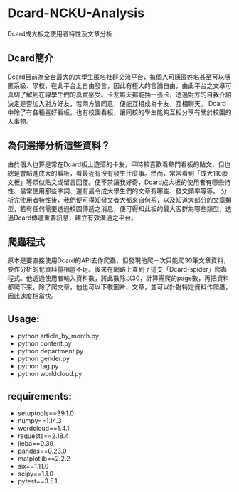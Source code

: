 # Dcard-NCKU-Analysis
Dcard成大板之使用者特性及文章分析

## Dcard簡介
Dcard目前為全台最大的大學生匿名社群交流平台，每個人可隱匿姓名甚至可以隱匿系級、學校，在此平台上自由發言，因此有極大的言論自由，由此平台之文章可真切了解到在線學生們的真實感受。卡友每天都能抽一張卡，透過對方的自我介紹決定是否加入對方好友，若兩方皆同意，便能互相成為卡友，互相聊天。	Dcard中除了有各種喜好看板，也有校園看板，讓同校的學生能夠互相分享有關於校園的人事物。


## 為何選擇分析這些資料？
由於個人也算是常在Dcard板上遊蕩的卡友，平時較喜歡看熱門看板的貼文，但也總是會點進成大的看板，看最近有沒有發生什麼事。然而，常常看到「成大116廢文板」等類似貼文或留言回覆。便不禁讓我好奇，Dcard成大板的使用者有哪些特性、最常使用那些字詞、還有最令成大學生們的文章有哪些、發文頻率等等。
分析完使用者特性後，我們便可得知發文者大都來自何系，以及知道大部分的文章類型，若有任何需要透過校園傳遞之消息，便可得知此板的最大客群為哪些類型，透過Dcard傳遞重要訊息，建立有效溝通之平台。

## 爬蟲程式
原本是要直接使用Dcard的API去作爬蟲，但發現他爬一次只能爬30筆文章資料，要作分析的化資料量相當不足。後來在網路上查到了這支「Dcard-spider」爬蟲程式。他透過使用者輸入資料數，將此數除以30，計算需爬的page數，再把資料都爬下來。除了爬文章，他也可以下載圖片、文章，並可以針對特定資料作爬蟲，因此速度相當快。

## Usage:
 * python article_by_month.py
 * python content.py
 * python department.py
 * python gender.py
 * python tag.py
 * python worldcloud.py

## requirements:
 * setuptools==39.1.0
 * numpy==1.14.3
 * wordcloud==1.4.1
 * requests==2.18.4
 * jieba==0.39
 * pandas==0.23.0
 * matplotlib==2.2.2
 * six==1.11.0
 * scipy==1.1.0
 * pytest==3.5.1
